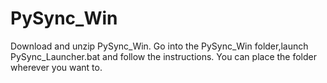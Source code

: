 # PySync_Win

Download and unzip PySync_Win.
Go into the PySync_Win folder,launch PySync_Launcher.bat and follow the instructions.
You can place the folder wherever you want to.




